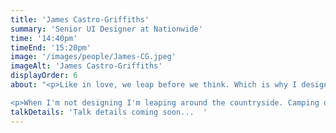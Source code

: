 ```yaml
---
title: 'James Castro-Griffiths'
summary: 'Senior UI Designer at Nationwide'
time: '14:40pm'
timeEnd: '15:20pm'
image: '/images/people/James-CG.jpeg'
imageAlt: 'James Castro-Griffiths'
displayOrder: 6
about: "<p>Like in love, we leap before we think. Which is why I design experiences around why we all leap.</p>

<p>When I'm not designing I'm leaping around the countryside. Camping on river banks, or eating Wagon-Wheels on mountain tops. Taking photos and capturing as many memories as I can.</p>"
talkDetails: 'Talk details coming soon...  '
---
```

